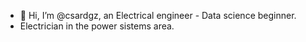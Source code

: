 - 👋 Hi, I’m @csardgz, an Electrical engineer - Data science beginner.
- Electrician in the power sistems area.


<!---
csardgz/csardgz is a ✨ special ✨ repository because its `README.md` (this file) appears on your GitHub profile.
You can click the Preview link to take a look at your changes.
--->
